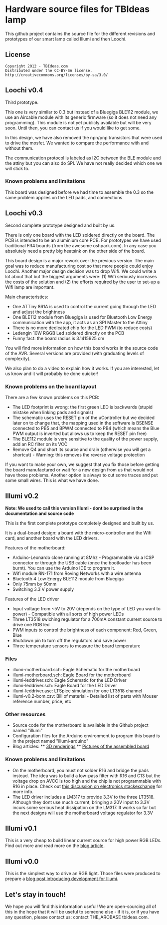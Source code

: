 Hardware source files for TBIdeas lamp
======================================

This github project contains the source file for the different revisions and prototypes of our smart lamp called Illumi and then Loochi.

## License

    Copyright 2012 - TBIdeas.com
    Distributed under the CC-BY-SA license.
    http://creativecommons.org/licenses/by-sa/3.0/

## Loochi v0.4

Third prototype.

This one is very similar to 0.3 but instead of a Bluegiga BLE112 module, we use an Aircable module with its generic firmware (so it does not need any programming). This module is not yet publicly available but will be very soon. Until then, you can contact us if you would like to get some.

In this design, we have also removed the npn/pnp transistors that were used to drive the mosfet. We wanted to compare the performance with and without them.

The communication protocol is labeled as I2C between the BLE module and the attiny but you can also do SPI. We have not really decided which one we will stick to.

### Known problems and limitations

This board was designed before we had time to assemble the 0.3 so the same problem applies on the LED pads, and connections.

## Loochi v0.3

Second complete prototype designed and built by us.

There is only one board with the LED soldered directly on the board. The PCB is intended to be an aluminium core PCB. For prototypes we have used traditional FR4 boards (from the awesome oshpark.com). In any case you absolutely need a pretty big heatsink on the other side of the board.

This board design is a major rework over the previous version. The main goal was to reduce manufacturing cost so that more people could enjoy Loochi. Another major design decision was to drop Wifi. We could write a lot about that but the biggest arguments were: (1) Wifi seriously increases the costs of the solution and (2) the efforts required by the user to set-up a Wifi lamp are important.

Main characteristics:
 * One ATTiny 861A is used to control the current going through the LED and adjust the brightness
 * One BLE112 module from Bluegiga is used for Bluetooth Low Energy communication with the app, it acts as an SPI Master to the Attiny
 * There is no more dedicated chip for the LED PWM (to reduce costs)
 * Ledengin 10W RGGB Led soldered directly on the PCB
 * Funny fact: the board radius is 3.1415925 cm

You will find more information on how this board works in the source code of the AVR. Several versions are provided (with graduating levels of complexity).

We also plan to do a video to explain how it works. If you are interested, let us know and it will probably be done quicker!

### Known problems on the board layout

There are a few known problems on this PCB:
 * The LED footprint is wrong: the first green LED is backwards (stupid mistake when linking pads and signals)
 * The schematic uses the RESET pin of the uController but we decided later on to change that, the mapping used in the software is BSENSE connected to PB5 and BPWM connected to PB4 (which means the Blue PWM output is inverted but allows us to keep the RESET pin free)
 * The BLE112 module is very sensitive to the quality of the power supply, add an RC filter on its VCC
 * Remove Q4 and short its source and drain (otherwise you will get a shortcut) - Warning: this removes the reverse voltage protection

If you want to make your own, we suggest that you fix those before getting the board manufactured or wait for a new design from us that would not have those problems. Another option is always to cut some traces and put some small wires. This is what we have done.

## Illumi v0.2

__Note: We used to call this version Illumi - dont be surprised in the documentation and source code__

This is the first complete prototype completely designed and built by us.

It is a dual-board design: a board with the micro-controller and the Wifi card, and another board with the LED drivers.

Features of the motherboard:

 * Arduino-Leonardo clone running at 8Mhz - Programmable via a ICSP connector or through the USB cable (once the bootloader has been burnt). You can use the Arduino IDE to program it.
 * Wifi module RN-171 from Roving Networks with a wire antenna
 * Bluetooth 4 Low Energy BLE112 module from Bluegiga
 * Only 75mm by 50mm
 * Switching 3.3 V power supply
 
Features of the LED driver

 * Input voltage from ~5V to 20V (depends on the type of LED you want to power) - Compatible with all sorts of high power LEDs
 * Three LT3518 swiching regulator for a 700mA constant current source to drive one RGB led
 * PWM inputs to control the brightness of each component: Red, Green, Blue
 * Shutdown pin to turn off the regulators and save power
 * Three temperature sensors to measure the board temperature

### Files

 * illumi-motherboard.sch: Eagle Schematic for the motherboard
 * illumi-motherboard.sch: Eagle Board for the motherboard
 * illumi-leddriver.sch: Eagle Schematic for the LED Driver
 * illumi-leddriver.sch: Eagle Board for the LED Driver
 * illumi-leddriver.asc: LTSpice simulation for one LT3518 channel 
 * illumi-v0.2-bom.csv: Bill of material - Detailed list of parts with Mouser reference number, price, etc

### Other resources

 * Source code for the motherboard is available in the Github project named "illumi"
 * Configuration files for the Arduino environment to program this board is in the project named "illumi-arduino"
 * Blog articles:
 ** [3D renderings][blog-board3d]
 ** [Pictures of the assembled board][blog-v0.2]

### Known problems and limitations

 * On the motherboard, you must not solder R16 and bridge the pads instead. The idea was to build a low-pass filter with R16 and C13 but the voltage drop on AVCC is too high and the chip is not programmable with R16 in place. Check out [this discussion on electronics stackexchange][stackexchange-avcc] for more info.
 * The LED driver includes a LM317 to provide 3.3V to the three LT3518. Although they dont use much current, bringing a 20V input to 3.3V incurs some serious heat dissipation on the LM317. It works so far but the next designs will use the motherboard voltage regulator for 3.3V

## Illumi v0.1

This is a very cheap to build linear current source for high power RGB LEDs. Find out more and read more on the [blog article][blog-v0.1]. 

## Illumi v0.0

This is the simplest way to drive an RGB light. Those files were produced to prepare a [blog post introducing development for Illumi][blog-v0.0].

## Let's stay in touch!

We hope you will find this information useful! We are open-sourcing all of this in the hope that it will be useful to someone else - if it is, or if you have any question, please contact us: contact THE_AROBASE tbideas.com.


[blog-v0.0]: http://www.tbideas.com/blog/illumi-101-iphone-controlled-rgb-light/
[blog-v0.1]: http://www.tbideas.com/blog/build-an-arduino-shield-to-drive-high-power-rgb-led/
[stackexchange-avcc]: http://electronics.stackexchange.com/questions/36167/understanding-the-avcc-pin-wiring-on-arduinoleonardo-low-pass-filter
[blog-v0.2]: http://www.tbideas.com/blog/some-pictures-of-our-latest-prototype/
[blog-board3d]: http://www.tbideas.com/blog/design-of-the-led-driver/
[contact]: contact@tbideas.com

